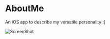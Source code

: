 AboutMe
=======

An iOS app to describe my versatile personality :]

![ScreenShot](http://cl.ly/1l1E2g423g2h)
